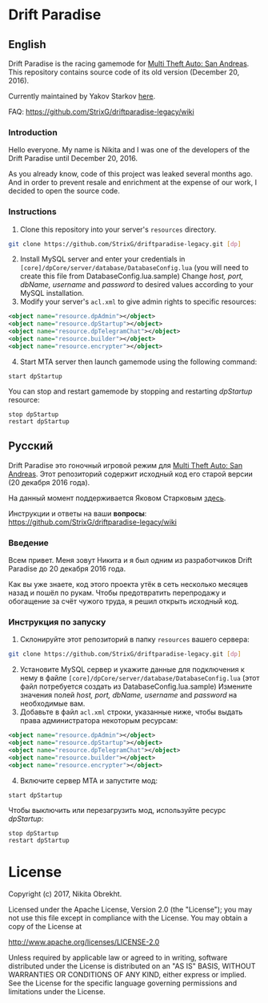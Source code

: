# Drift Paradise
## English
Drift Paradise is the racing gamemode for [Multi Theft Auto: San Andreas](https://mtasa.com). This repository contains source code of its old version (December 20, 2016).

Currently maintained by Yakov Starkov [here](https://vk.com/driftparadise).

FAQ: https://github.com/StrixG/driftparadise-legacy/wiki

### Introduction
Hello everyone. My name is Nikita and I was one of the developers of the Drift Paradise until December 20, 2016.

As you already know, code of this project was leaked several months ago.
And in order to prevent resale and enrichment at the expense of our work, I decided to open the source code.

### Instructions
1. Clone this repository into your server's `resources` directory.
```bash
git clone https://github.com/StrixG/driftparadise-legacy.git [dp]
```
2. Install MySQL server and enter your credentials in `[core]/dpCore/server/database/DatabaseConfig.lua` (you will need to create this file from DatabaseConfig.lua.sample)
Change *host, port, dbName, username* and *password* to desired values according to your MySQL installation.
3. Modify your server's `acl.xml` to give admin rights to specific resources:
```xml
<object name="resource.dpAdmin"></object>
<object name="resource.dpStartup"></object>
<object name="resource.dpTelegramChat"></object>
<object name="resource.builder"></object>
<object name="resource.encrypter"></object>
```
4. Start MTA server then launch gamemode using the following command:
```
start dpStartup
```
You can stop and restart gamemode by stopping and restarting *dpStartup* resource:
```
stop dpStartup
restart dpStartup
```

## Русский
Drift Paradise это гоночный игровой режим для [Multi Theft Auto: San Andreas](https://mtasa.com). Этот репозиторий содержит исходный код его старой версии (20 декабря 2016 года).

На данный момент поддерживается Яковом Старковым [здесь](https://vk.com/driftparadise).

Инструкции и ответы на ваши **вопросы**: https://github.com/StrixG/driftparadise-legacy/wiki

### Введение
Всем привет. Меня зовут Никита и я был одним из разработчиков Drift Paradise до 20 декабря 2016 года.

Как вы уже знаете, код этого проекта утёк в сеть несколько месяцев назад и пошёл по рукам.
Чтобы предотвратить перепродажу и обогащение за счёт чужого труда, я решил открыть исходный код.

### Инструкция по запуску
1. Склонируйте этот репозиторий в папку `resources` вашего сервера:
```bash
git clone https://github.com/StrixG/driftparadise-legacy.git [dp]
```
2. Установите MySQL сервер и укажите данные для подключения к нему в файле `[core]/dpCore/server/database/DatabaseConfig.lua` (этот файл потребуется создать из DatabaseConfig.lua.sample)
Измените значения полей *host, port, dbName, username* and *password* на необходимые вам.
3. Добавьте в файл `acl.xml` строки, указанные ниже, чтобы выдать права администратора некоторым ресурсам:
```xml
<object name="resource.dpAdmin"></object>
<object name="resource.dpStartup"></object>
<object name="resource.dpTelegramChat"></object>
<object name="resource.builder"></object>
<object name="resource.encrypter"></object>
```
4. Включите сервер MTA и запустите мод:
```
start dpStartup
```
Чтобы выключить или перезагрузить мод, используйте ресурс *dpStartup*:
```
stop dpStartup
restart dpStartup
```

# License
Copyright (c) 2017, Nikita Obrekht.

Licensed under the Apache License, Version 2.0 (the "License");
you may not use this file except in compliance with the License.
You may obtain a copy of the License at

   http://www.apache.org/licenses/LICENSE-2.0

Unless required by applicable law or agreed to in writing, software
distributed under the License is distributed on an "AS IS" BASIS,
WITHOUT WARRANTIES OR CONDITIONS OF ANY KIND, either express or implied.
See the License for the specific language governing permissions and
limitations under the License.
